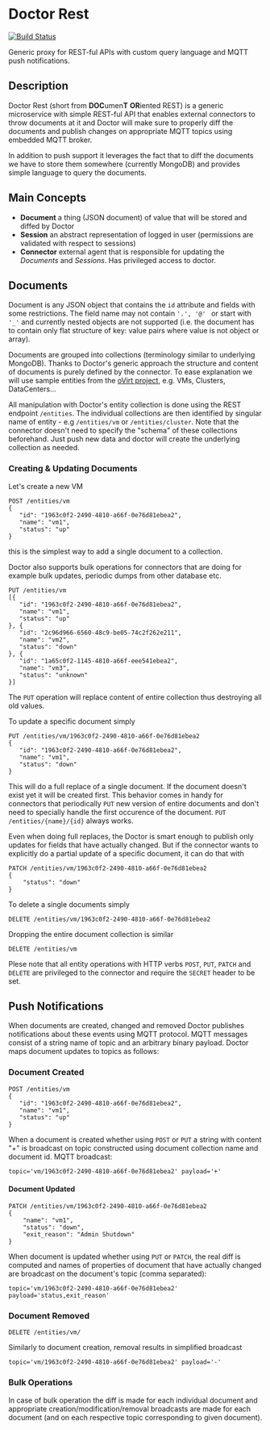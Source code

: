 # Doctor Rest
[![Build Status](https://travis-ci.org/matobet/doctor-rest.svg?branch=master)](https://travis-ci.org/matobet/doctor-rest)

Generic proxy for REST-ful APIs with custom query language and MQTT push notifications.

## Description

Doctor Rest (short from **DOC**umen**T** **OR**iented REST) is a generic microservice with simple REST-ful API that enables external connectors to throw documents at it and Doctor will make sure to properly
diff the documents and publish changes on appropriate MQTT topics using embedded MQTT broker. 

In addition to push support it leverages the fact that to diff the documents we have to store them somewhere
(currently MongoDB) and provides simple language to query the documents.

## Main Concepts
* **Document**  a thing (JSON document) of value that will be stored and diffed by Doctor
* **Session**   an abstract representation of logged in user (permissions are validated with respect to sessions)
* **Connector** external agent that is responsible for updating the *Documents* and *Sessions*. Has privileged access to doctor.

## Documents

Document is any JSON object that contains the `id` attribute and fields with some restrictions.
The field name may not contain `'.', '@' ` or start with `'_'` and currently nested objects are not supported (i.e. the document has to contain only flat structure of key: value pairs where value is not object or array).

Documents are grouped into collections (terminology similar to underlying MongoDB). Thanks to Doctor's generic approach the structure and content of documents is purely defined by the connector. To ease explanation we will use sample entities from the [oVirt project](www.ovirt.org), e.g. VMs, Clusters, DataCenters...

All manipulation with Doctor's entity collection is done using the REST endpoint `/entities`. The individual collections are then identified by singular name of entity - e.g `/entities/vm` or `/entities/cluster`. Note that the connector doesn't need to specify the "schema" of these collections beforehand. Just push new data and doctor will create the underlying collection as needed.

### Creating & Updating Documents

Let's create a new VM

    POST /entities/vm
    {
       "id": "1963c0f2-2490-4810-a66f-0e76d81ebea2",
       "name": "vm1",
       "status": "up"
    }

this is the simplest way to add a single document to a collection.

Doctor also supports bulk operations for connectors that are doing for example bulk updates, periodic dumps from other database etc.

    PUT /entities/vm
    [{
       "id": "1963c0f2-2490-4810-a66f-0e76d81ebea2",
       "name": "vm1",
       "status": "up"
    }, {
       "id": "2c96d966-6560-48c9-be05-74c2f262e211",
       "name": "vm2",
       "status": "down"
    }, {
       "id": "1a65c0f2-1145-4810-a66f-eee541ebea2",
       "name": "vm3",
       "status": "unknown"
    }]
    
The `PUT` operation will replace content of entire collection thus destroying all old values.

To update a specific document simply

    PUT /entities/vm/1963c0f2-2490-4810-a66f-0e76d81ebea2
    {
       "id": "1963c0f2-2490-4810-a66f-0e76d81ebea2",
       "name": "vm1",
       "status": "down"
    }

This will do a full replace of a single document. If the document doesn't exist yet it will be created first. This behavior comes in handy for connectors that periodically `PUT` new version of entire documents and don't need to specially handle the first occurence of the document. `PUT /entities/{name}/{id}` always works.

Even when doing full replaces, the Doctor is smart enough to publish only updates for fields that have actually changed. But if the connector wants to explicitly do a partial update of a specific document, it can do that with

    PATCH /entities/vm/1963c0f2-2490-4810-a66f-0e76d81ebea2
    {
        "status": "down"
    }
    
To delete a single documents simply

    DELETE /entities/vm/1963c0f2-2490-4810-a66f-0e76d81ebea2

Dropping the entire document collection is similar

    DELETE /entities/vm
    

Plese note that all entity operations with HTTP verbs `POST`, `PUT`, `PATCH` and `DELETE` are privileged to the connector and require the `SECRET` header to be set.

## Push Notifications

When documents are created, changed and removed Doctor publishes notifications about these events using MQTT protocol. MQTT messages consist of a string name of topic and an arbitrary binary payload. Doctor maps document updates to topics as follows:

### Document Created

    POST /entities/vm
    {
       "id": "1963c0f2-2490-4810-a66f-0e76d81ebea2",
       "name": "vm1",
       "status": "up"
    }

When a document is created whether using `POST` or `PUT` a string with content "+" is broadcast on topic constructed using document collection name and document id. 
MQTT broadcast: 

    topic='vm/1963c0f2-2490-4810-a66f-0e76d81ebea2' payload='+'

#### Document Updated

    PATCH /entities/vm/1963c0f2-2490-4810-a66f-0e76d81ebea2
    {
        "name": "vm1",
        "status": "down",
        "exit_reason": "Admin Shutdown"
    }

When document is updated whether using `PUT` or `PATCH`, the real diff is computed and names of properties of document that have actually changed are broadcast on the document's topic (comma separated):

    topic='vm/1963c0f2-2490-4810-a66f-0e76d81ebea2' payload='status,exit_reason'

### Document Removed

    DELETE /entities/vm/

Similarly to document creation, removal results in simplified broadcast

    topic='vm/1963c0f2-2490-4810-a66f-0e76d81ebea2' payload='-'

### Bulk Operations
In case of bulk operation the diff is made for each individual document and appropriate creation/modification/removal broadcasts are made for each document (and on each respective topic corresponding to given document).
